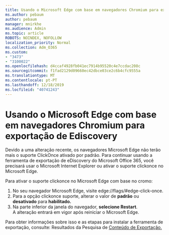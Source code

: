 ```yaml
---
title: Usando o Microsoft Edge com base em navegadores Chromium para exportação de Ediscovery
ms.author: pebaum
author: pebaum
manager: mnirkhe
ms.audience: Admin
ms.topic: article
ROBOTS: NOINDEX, NOFOLLOW
localization_priority: Normal
ms.collection: Adm_O365
ms.custom:
- "3473"
- "3100022"
ms.openlocfilehash: d4ccaf4928fb041ec7914b95520c4e7ccdac208c
ms.sourcegitcommit: f1fad2129d09660ec42dbce03ce2c6b4cfc9555a
ms.translationtype: MT
ms.contentlocale: pt-PT
ms.lasthandoff: 12/18/2019
ms.locfileid: "40741243"
---
```

# <a name="using-microsoft-edge-based-on-chromium-browsers-for-ediscovery-export"></a>Usando o Microsoft Edge com base em navegadores Chromium para exportação de Ediscovery

Devido a uma alteração recente, os navegadores Microsoft Edge não terão mais o suporte ClickOnce ativado por padrão. Para continuar usando a ferramenta de exportação de eDiscovery do Microsoft Office 365, você precisará usar o Microsoft Internet Explorer ou ativar o suporte clickonce no Microsoft Edge. 

Para ativar o suporte clickonce no Microsoft Edge com base no cromo: 
1. No seu navegador Microsoft Edge, visite edge://flags/#edge-click-once.
2. Para a opção clickonce suporte, alterar o valor de **padrão** ou **desativado** para **habilitado.** 
3. Na parte inferior da janela do navegador, **selecione Restart**. <br>
 A alteração entrará em vigor após reiniciar o Microsoft Edge. 

Para obter informações sobre isso e as etapas para instalar a ferramenta de exportação, consulte: Resultados da Pesquisa de [Conteúdo de Exportação.](https://docs.microsoft.com/microsoft-365/compliance/export-search-results)